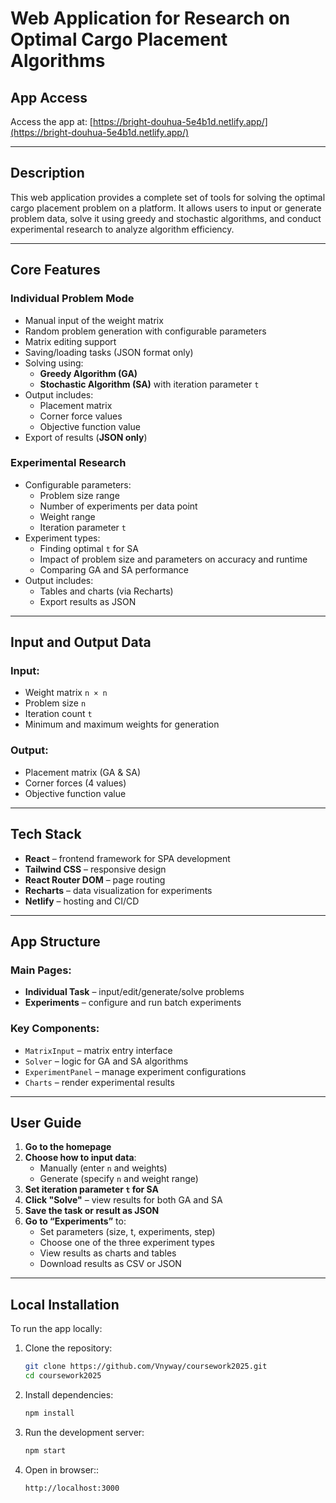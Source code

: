 # Web Application for Research on Optimal Cargo Placement Algorithms

## App Access

Access the app at: [https://bright-douhua-5e4b1d.netlify.app/](https://bright-douhua-5e4b1d.netlify.app/)

---

## Description

This web application provides a complete set of tools for solving the optimal cargo placement problem on a platform. It allows users to input or generate problem data, solve it using greedy and stochastic algorithms, and conduct experimental research to analyze algorithm efficiency.

---

## Core Features

### Individual Problem Mode

- Manual input of the weight matrix
- Random problem generation with configurable parameters
- Matrix editing support
- Saving/loading tasks (JSON format only)
- Solving using:
  - **Greedy Algorithm (GA)**
  - **Stochastic Algorithm (SA)** with iteration parameter `t`
- Output includes:
  - Placement matrix
  - Corner force values
  - Objective function value
- Export of results (**JSON only**)

### Experimental Research

- Configurable parameters:
  - Problem size range
  - Number of experiments per data point
  - Weight range
  - Iteration parameter `t`
- Experiment types:
  - Finding optimal `t` for SA
  - Impact of problem size and parameters on accuracy and runtime
  - Comparing GA and SA performance
- Output includes:
  - Tables and charts (via Recharts)
  - Export results as JSON

---

## Input and Output Data

### Input:

- Weight matrix `n × n`
- Problem size `n`
- Iteration count `t`
- Minimum and maximum weights for generation

### Output:

- Placement matrix (GA & SA)
- Corner forces (4 values)
- Objective function value

---

## Tech Stack

- **React** – frontend framework for SPA development
- **Tailwind CSS** – responsive design
- **React Router DOM** – page routing
- **Recharts** – data visualization for experiments
- **Netlify** – hosting and CI/CD

---

## App Structure

### Main Pages:

- **Individual Task** – input/edit/generate/solve problems
- **Experiments** – configure and run batch experiments

### Key Components:

- `MatrixInput` – matrix entry interface
- `Solver` – logic for GA and SA algorithms
- `ExperimentPanel` – manage experiment configurations
- `Charts` – render experimental results

---

## User Guide

1. **Go to the homepage**
2. **Choose how to input data**:
   - Manually (enter `n` and weights)
   - Generate (specify `n` and weight range)
3. **Set iteration parameter `t` for SA**
4. **Click "Solve"** – view results for both GA and SA
5. **Save the task or result as JSON**
6. **Go to “Experiments”** to:
   - Set parameters (size, t, experiments, step)
   - Choose one of the three experiment types
   - View results as charts and tables
   - Download results as CSV or JSON

---

## Local Installation

To run the app locally:

1. Clone the repository:
   ```bash
   git clone https://github.com/Vnyway/coursework2025.git
   cd coursework2025
   ```
2. Install dependencies:
   ```bash
   npm install
   ```
3. Run the development server:
   ```bash
   npm start
   ```
4. Open in browser::
   ```bash
   http://localhost:3000
   ```
